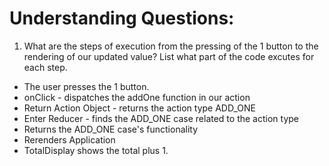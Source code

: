 # Understanding Questions:
1. What are the steps of execution from the pressing of the 1 button to the rendering of our updated value? List what part of the code excutes for each step.
* The user presses the 1 button.
* onClick - dispatches the addOne function in our action
* Return Action Object - returns the action type ADD_ONE
* Enter Reducer - finds the ADD_ONE case related to the action type
* Returns the ADD_ONE case's functionality
* Rerenders Application
* TotalDisplay shows the total plus 1.

